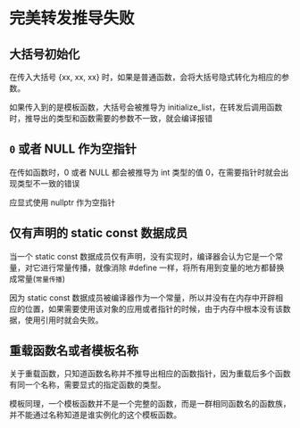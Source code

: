 # 完美转发推导失败

## 大括号初始化

在传入大括号 {xx, xx, xx} 时，如果是普通函数，会将大括号隐式转化为相应的参数。

如果传入到的是模板函数，大括号会被推导为 initialize_list，在转发后调用函数时，推导出的类型和函数需要的参数不一致，就会编译报错

## `0` 或者 NULL 作为空指针

在传如函数时，0 或者 NULL 都会被推导为 int 类型的值 0，在需要指针时就会出现类型不一致的错误

应显式使用 nullptr 作为空指针

## 仅有声明的 static const 数据成员

当一个 static const 数据成员仅有声明，没有实现时，编译器会认为它是一个常量，对它进行常量传播，就像消除 #define 一样，将所有用到变量的地方都替换成常量(``常量传播``)

因为 static const 数据成员被编译器作为一个常量，所以并没有在内存中开辟相应的位置，如果需要使用该对象的应用或者指针的时候，由于内存中根本没有该数据，使用引用时就会失败。

## 重载函数名或者模板名称

关于重载函数，只知道函数名称并不推导出相应的函数指针，因为重载后多个函数有同一个名称，需要显式的指定函数的类型。

模板同理，一个模板函数并不是一个完整的函数，而是一群相同函数名的函数族，并不能通过名称知道是谁实例化的这个模板函数。